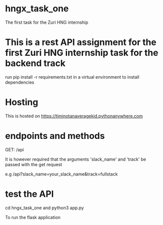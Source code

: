 # hngx_task_one
The first task for the Zuri HNG internship 

# This is a rest API assignment for the first Zuri HNG internship task for the backend track 

run pip install -r requirements.txt in a virtual environment to install dependencies
 
# Hosting
This is hosted on https://timinotanaveragekid.pythonanywhere.com

# endpoints and methods
GET: /api

It is however required that the arguments
'slack_name' and  'track' be passed with the get request

e.g 
/api?slack_name=your_slack_name&track=fullstack

# test the API
cd hngx_task_one
and 
python3 app.py 

To run the flask application
